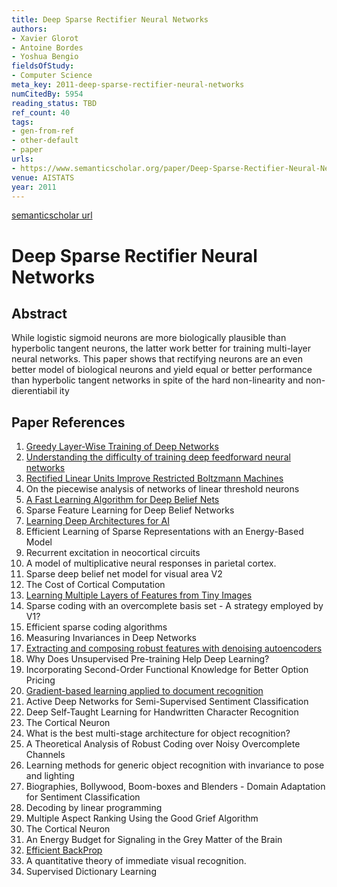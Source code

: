```yaml
---
title: Deep Sparse Rectifier Neural Networks
authors:
- Xavier Glorot
- Antoine Bordes
- Yoshua Bengio
fieldsOfStudy:
- Computer Science
meta_key: 2011-deep-sparse-rectifier-neural-networks
numCitedBy: 5954
reading_status: TBD
ref_count: 40
tags:
- gen-from-ref
- other-default
- paper
urls:
- https://www.semanticscholar.org/paper/Deep-Sparse-Rectifier-Neural-Networks-Glorot-Bordes/67107f78a84bdb2411053cb54e94fa226eea6d8e?sort=total-citations
venue: AISTATS
year: 2011
---
```


[semanticscholar url](https://www.semanticscholar.org/paper/Deep-Sparse-Rectifier-Neural-Networks-Glorot-Bordes/67107f78a84bdb2411053cb54e94fa226eea6d8e?sort=total-citations)

# Deep Sparse Rectifier Neural Networks

## Abstract

While logistic sigmoid neurons are more biologically plausible than hyperbolic tangent neurons, the latter work better for training multi-layer neural networks. This paper shows that rectifying neurons are an even better model of biological neurons and yield equal or better performance than hyperbolic tangent networks in spite of the hard non-linearity and non-dierentiabil ity

## Paper References

1. [Greedy Layer-Wise Training of Deep Networks](2006-greedy-layer-wise-training-of-deep-networks)
2. [Understanding the difficulty of training deep feedforward neural networks](2010-understanding-the-difficulty-of-training-deep-feedforward-neural-networks)
3. [Rectified Linear Units Improve Restricted Boltzmann Machines](2010-rectified-linear-units-improve-restricted-boltzmann-machines)
4. On the piecewise analysis of networks of linear threshold neurons
5. [A Fast Learning Algorithm for Deep Belief Nets](2006-a-fast-learning-algorithm-for-deep-belief-nets)
6. Sparse Feature Learning for Deep Belief Networks
7. [Learning Deep Architectures for AI](2007-learning-deep-architectures-for-ai)
8. Efficient Learning of Sparse Representations with an Energy-Based Model
9. Recurrent excitation in neocortical circuits
10. A model of multiplicative neural responses in parietal cortex.
11. Sparse deep belief net model for visual area V2
12. The Cost of Cortical Computation
13. [Learning Multiple Layers of Features from Tiny Images](2009-learning-multiple-layers-of-features-from-tiny-images)
14. Sparse coding with an overcomplete basis set - A strategy employed by V1?
15. Efficient sparse coding algorithms
16. Measuring Invariances in Deep Networks
17. [Extracting and composing robust features with denoising autoencoders](2008-extracting-and-composing-robust-features-with-denoising-autoencoders)
18. Why Does Unsupervised Pre-training Help Deep Learning?
19. Incorporating Second-Order Functional Knowledge for Better Option Pricing
20. [Gradient-based learning applied to document recognition](1998-lenet5.md)
21. Active Deep Networks for Semi-Supervised Sentiment Classification
22. Deep Self-Taught Learning for Handwritten Character Recognition
23. The Cortical Neuron
24. What is the best multi-stage architecture for object recognition?
25. A Theoretical Analysis of Robust Coding over Noisy Overcomplete Channels
26. Learning methods for generic object recognition with invariance to pose and lighting
27. Biographies, Bollywood, Boom-boxes and Blenders - Domain Adaptation for Sentiment Classification
28. Decoding by linear programming
29. Multiple Aspect Ranking Using the Good Grief Algorithm
30. The Cortical Neuron
31. An Energy Budget for Signaling in the Grey Matter of the Brain
32. [Efficient BackProp](2012-efficient-backprop)
33. A quantitative theory of immediate visual recognition.
34. Supervised Dictionary Learning
